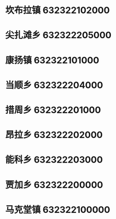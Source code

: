 # 坎布拉镇 632322102000
# 尖扎滩乡 632322205000
# 康扬镇 632322101000
# 当顺乡 632322204000
# 措周乡 632322201000
# 昂拉乡 632322202000
# 能科乡 632322203000
# 贾加乡 632322200000
# 马克堂镇 632322100000
